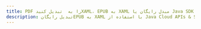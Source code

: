 ---title: PDF را به  تبدیل کنیدXAML، EPUB به XAML مبدل رایگان یا Java SDKdescription: تبدیل رایگانEPUB به XAML با استفاده از Java Cloud APIs & SDK همچنین اسناد PDF را در Cloud ایجاد، ویرایش و رندر کنید.---